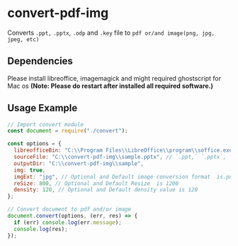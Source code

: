 # convert-pdf-img

Converts `.ppt,` `.pptx`, `.odp` and `.key` file to `pdf or/and image(png, jpg, jpeg, etc)`

## Dependencies

Please install libreoffice, imagemagick and might required ghostscript for Mac os
**(Note: Please do restart after installed all required software.)**

## Usage Example

```javascript
// Import convert module
const document = require("./convert");

const options = {
  libreofficeBin: "C:\\Program Files\\LibreOffice\\program\\soffice.exe", // Optional
  sourceFile: "C:\\convert-pdf-img\\sample.pptx", // `.ppt,` `.pptx`, `.odp`, `.key` and `.pdf`
  outputDir: "C:\\convert-pdf-img\\sample",
  img: true,
  imgExt: "jpg", // Optional and Default image conversion format  is.png
  reSize: 800, // Optional and Default Resize  is 1200
  density: 120, // Optional and Default density value is 120
};

// Convert document to pdf and/or image
document.convert(options, (err, res) => {
  if (err) console.log(err.message);
  console.log(res);
});
```
